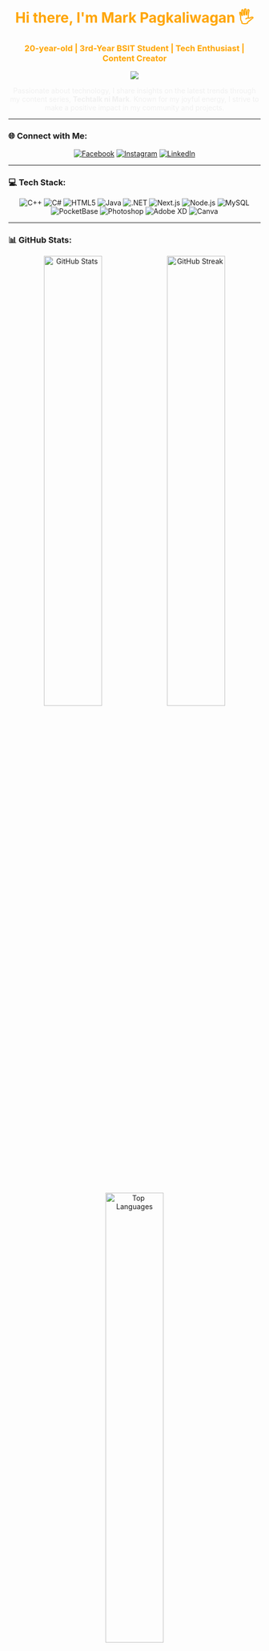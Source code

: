 <h1 align="center" style="color: orange;">Hi there, I'm Mark Pagkaliwagan 🖐</h1>
<h3 align="center" style="color: orange;">20-year-old | 3rd-Year BSIT Student | Tech Enthusiast | Content Creator</h3>

<p align="center">
    <img src="https://img.shields.io/badge/Techtalk%20ni%20Mark-Tech%20Insights-orange?style=for-the-badge&logo=github&logoColor=black"/>
</p>

<p align="center" style="color: #f0f0f0;">
    Passionate about technology, I share insights on the latest trends through my content series, <strong>Techtalk ni Mark</strong>. Known for my joyful energy, I strive to make a positive impact in my community and projects.
</p>

---

### 🌐 Connect with Me:
<p align="center">
    <a href="https://facebook.com/https://www.facebook.com/MRKpgk/" target="_blank"><img src="https://img.shields.io/badge/Facebook-%231877F2.svg?style=for-the-badge&logo=Facebook&logoColor=black" alt="Facebook"/></a>
    <a href="https://instagram.com/https://www.instagram.com/may0rr.rr/" target="_blank"><img src="https://img.shields.io/badge/Instagram-%23E4405F.svg?style=for-the-badge&logo=Instagram&logoColor=black" alt="Instagram"/></a>
    <a href="https://linkedin.com/in/https://www.linkedin.com/in/mark-jeus-pagkaliwagan-b37482303/" target="_blank"><img src="https://img.shields.io/badge/LinkedIn-%230077B5.svg?style=for-the-badge&logo=linkedin&logoColor=black" alt="LinkedIn"/></a>
</p>

---

### 💻 Tech Stack:
<p align="center">
    <img src="https://img.shields.io/badge/c++-black?style=for-the-badge&logo=c%2B%2B&logoColor=orange" alt="C++"/>
    <img src="https://img.shields.io/badge/c%23-black?style=for-the-badge&logo=csharp&logoColor=orange" alt="C#"/>
    <img src="https://img.shields.io/badge/HTML5-black?style=for-the-badge&logo=html5&logoColor=orange" alt="HTML5"/>
    <img src="https://img.shields.io/badge/Java-black?style=for-the-badge&logo=openjdk&logoColor=orange" alt="Java"/>
    <img src="https://img.shields.io/badge/.NET-black?style=for-the-badge&logo=.net&logoColor=orange" alt=".NET"/>
    <img src="https://img.shields.io/badge/Next.js-black?style=for-the-badge&logo=next.js&logoColor=orange" alt="Next.js"/>
    <img src="https://img.shields.io/badge/Node.js-black?style=for-the-badge&logo=node.js&logoColor=orange" alt="Node.js"/>
    <img src="https://img.shields.io/badge/MySQL-black?style=for-the-badge&logo=mysql&logoColor=orange" alt="MySQL"/>
    <img src="https://img.shields.io/badge/PocketBase-black?style=for-the-badge&logo=Pocketbase&logoColor=orange" alt="PocketBase"/>
    <img src="https://img.shields.io/badge/Adobe%20Photoshop-black?style=for-the-badge&logo=adobe%20photoshop&logoColor=orange" alt="Photoshop"/>
    <img src="https://img.shields.io/badge/Adobe%20XD-black?style=for-the-badge&logo=Adobe%20XD&logoColor=orange" alt="Adobe XD"/>
    <img src="https://img.shields.io/badge/Canva-black?style=for-the-badge&logo=Canva&logoColor=orange" alt="Canva"/>
</p>

---

### 📊 GitHub Stats:
<div align="center">
    <img src="https://github-readme-stats.vercel.app/api?username=Mayorr&show_icons=true&theme=dark&hide_border=true&count_private=true&title_color=orange&icon_color=orange&text_color=white" alt="GitHub Stats" width="48%"/>
    <img src="https://github-readme-streak-stats.herokuapp.com/?user=Mayorr&theme=dark&hide_border=true&ring=orange&fire=orange&sideNums=orange&currStreakLabel=orange" alt="GitHub Streak" width="48%"/>
    <img src="https://github-readme-stats.vercel.app/api/top-langs/?username=Mayorr&theme=dark&hide_border=true&layout=compact&title_color=orange&text_color=white" alt="Top Languages" width="48%"/>
</div>

---

<p align="center">
    <img src="https://visitcount.itsvg.in/api?id=Mayorr&icon=0&color=orange" alt="Visit Count"/>
</p>
